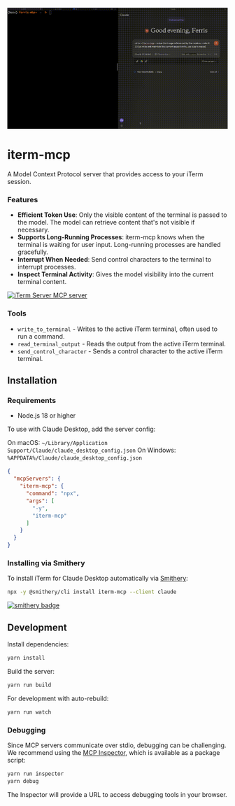 ![Main Image](.github/images/demo.gif)

# iterm-mcp 
A Model Context Protocol server that provides access to your iTerm session.

### Features

- **Efficient Token Use**: Only the visible content of the terminal is passed to the model. The model can retrieve content that's not visible if necessary.
- **Supports Long-Running Processes**: iterm-mcp knows when the terminal is waiting for user input. Long-running processes are handled gracefully.
- **Interrupt When Needed**: Send control characters to the terminal to interrupt processes.
- **Inspect Terminal Activity**: Gives the model visibility into the current terminal content.

<a href="https://glama.ai/mcp/servers/h89lr05ty6"><img width="380" height="200" src="https://glama.ai/mcp/servers/h89lr05ty6/badge" alt="iTerm Server MCP server" /></a>

### Tools
- `write_to_terminal` - Writes to the active iTerm terminal, often used to run a command.
- `read_terminal_output` - Reads the output from the active iTerm terminal.
- `send_control_character` - Sends a control character to the active iTerm terminal.

## Installation

### Requirements

- Node.js 18 or higher

To use with Claude Desktop, add the server config:

On macOS: `~/Library/Application Support/Claude/claude_desktop_config.json`
On Windows: `%APPDATA%/Claude/claude_desktop_config.json`

```json
{
  "mcpServers": {
    "iterm-mcp": {
      "command": "npx",
      "args": [
        "-y",
        "iterm-mcp"
      ]
    }
  }
}
```

### Installing via Smithery

To install iTerm for Claude Desktop automatically via [Smithery](https://smithery.ai/server/iterm-mcp):

```bash
npx -y @smithery/cli install iterm-mcp --client claude
```
[![smithery badge](https://smithery.ai/badge/iterm-mcp)](https://smithery.ai/server/iterm-mcp)

## Development

Install dependencies:
```bash
yarn install
```

Build the server:
```bash
yarn run build
```

For development with auto-rebuild:
```bash
yarn run watch
```

### Debugging

Since MCP servers communicate over stdio, debugging can be challenging. We recommend using the [MCP Inspector](https://github.com/modelcontextprotocol/inspector), which is available as a package script:

```bash
yarn run inspector
yarn debug 
```

The Inspector will provide a URL to access debugging tools in your browser.
